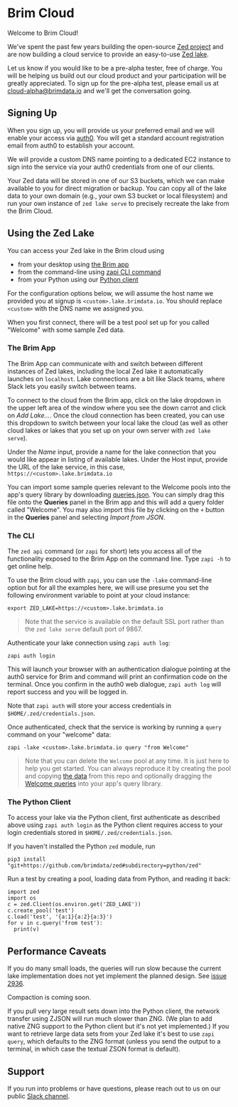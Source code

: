 # Brim Cloud

Welcome to Brim Cloud!

We've spent the past few years building the open-source
[Zed project](https://github.com/brimdata/zed)
and are now building a cloud service to provide an easy-to-use
[Zed lake](https://github.com/brimdata/zed/tree/main/docs/lake).

Let us know if you would like to be a pre-alpha tester, free of charge.
You will be helping us build out our cloud product and your participation
will be greatly appreciated.
To sign up for the pre-alpha test, please email us at cloud-alpha@brimdata.io
and we'll get the conversation going.

## Signing Up

When you sign up, you will provide us your preferred email
and we will enable your access via [auth0](https://auth0.com/).
You will get a standard account registration email from auth0
to establish your account.

We will provide a custom DNS name pointing to a dedicated EC2 instance
to sign into the service via your auth0 credentials from one of
our clients.

Your Zed data will be stored in one of our S3 buckets, which we can make
available to you for direct migration or backup.  You can copy all of the lake data
to your own domain (e.g., your own S3 bucket or local filesystem) and run your
own instance of `zed lake serve` to precisely recreate the lake from
the Brim Cloud.

## Using the Zed Lake

You can access your Zed lake in the Brim cloud using
* from your desktop using [the Brim app](#the-brim-app)
* from the command-line using [zapi CLI command](#the-cli)
* from your Python using our [Python client](#the-python-client)

For the configuration options below, we will assume the host name we provided
you at signup is `<custom>.lake.brimdata.io`.  You should replace
`<custom>` with the DNS name we assigned you.

When you first connect, there will be a test pool set up for you called "Welcome"
with some sample Zed data.

### The Brim App

The Brim App can communicate with and switch between different instances
of Zed lakes, including the local Zed lake it automatically launches
on `localhost`.  Lake connections are a bit like Slack teams, where Slack
lets you easily switch between teams.

To connect to the cloud from the Brim app, click on the lake dropdown
in the upper left area of the window where you see the down carrot
and click on _Add Lake..._.  Once the cloud connection has been created,
you can use this dropdown to switch between your local lake the cloud
(as well as other cloud lakes or lakes that you set up on your own server
with `zed lake serve`).

Under the _Name_ input, provide a name for the lake connection that you would like
appear in listing of available lakes.  Under the Host input, provide the URL
of the lake service, in this case, `https://<custom>.lake.brimdata.io`

You can import some sample queries relevant to the Welcome pools
into the app's query library by
downloading [queries.json](./queries.json).
You can simply drag this file onto the **Queries** panel in the Brim app
and this will add a query folder called "Welcome".
You may also import this file by clicking on the `+` button
in the **Queries** panel and selecting _Import from JSON_.

### The CLI

The `zed api` command (or `zapi` for short) lets you
access all of the functionality exposed to the Brim App on the command line.
Type `zapi -h` to get online help.

To use the Brim cloud with `zapi`, you can use the `-lake` command-line option
but for all the examples here, we will use presume you set the
following environment variable to point at your cloud instance:
```
export ZED_LAKE=https://<custom>.lake.brimdata.io
```
> Note that the service is available on the default SSL port rather than
> the `zed lake serve` default port of 9867.

Authenticate your lake connection using `zapi auth log`:
```
zapi auth login
```
This will launch your browser with an authentication dialogue pointing
at the auth0 service for Brim and command will print an confirmation code
on the terminal.  Once you confirm in the auth0 web dialogue, `zapi auth log`
will report success and you will be logged in.

Note that `zapi auth` will store your access credentials in `$HOME/.zed/credentials.json`.

Once authenticated, check that the service is working
by running a `query` command on your "welcome" data:
```
zapi -lake <custom>.lake.brimdata.io query "from Welcome"
```
> Note that you can delete the `Welcome` pool at any time.
> It is just here to help you get started.  You can always
> reproduce it by creating the pool and copying
> [the data](welcome.zson) from this repo and optionally dragging the
> [Welcome queries](queries.json) into your app's query library.

### The Python Client

To access your lake via the Python client, first authenticate as described
above using `zapi auth login` as the Python client requires access to your login
credentials stored in `$HOME/.zed/credentials.json`.

If you haven't installed the Python `zed` module, run
```
pip3 install "git+https://github.com/brimdata/zed#subdirectory=python/zed"
```
Run a test by creating a pool, loading data from Python, and reading it back:
```
import zed
import os
c = zed.Client(os.environ.get('ZED_LAKE'))
c.create_pool('test')
c.load('test', '{a:1}{a:2}{a:3}')
for v in c.query('from test'):
  print(v)
```

## Performance Caveats

If you do many small loads, the queries will run slow because the current
lake implementation does not yet implement the planned design.  See
[issue 2936](https://github.com/brimdata/zed/issues/2936).

Compaction is coming soon.

If you pull very large result sets down into the Python client, the network
transfer using ZJSON will run much slower than ZNG.  (We plan to add native
ZNG support to the Python client but it's not yet implemented.)  If you want
to retrieve large data sets from your Zed lake it's best to use `zapi query`,
which defaults to the ZNG format (unless you send the output to a terminal,
in which case the textual ZSON format is default).

## Support

If you run into problems or have questions, please reach out to us
on our public [Slack channel](https://www.brimdata.io/join-slack).
